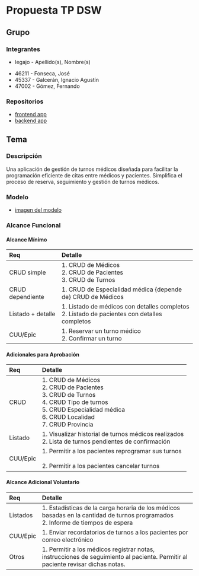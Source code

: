 # Propuesta TP DSW

## Grupo

### Integrantes

- legajo - Apellido(s), Nombre(s)

* 46211 - Fonseca, José
* 45337 - Galcerán, Ignacio Agustín
* 47002 - Gómez, Fernando

### Repositorios

- [frontend app](https://github.com/IgnacioGalceran/DSW-Frontend)
- [backend app](https://github.com/IgnacioGalceran/DSW-Backend)

## Tema

### Descripción

Una aplicación de gestión de turnos médicos diseñada para facilitar la programación eficiente de citas entre médicos y pacientes. Simplifica el proceso de reserva, seguimiento y gestión de turnos médicos.

### Modelo

- [imagen del modelo](https://prnt.sc/omZxFf0pCRG1)

### Alcance Funcional

#### Alcance Mínimo

| Req               | Detalle                                                                                         |
| :---------------- | :---------------------------------------------------------------------------------------------- |
| CRUD simple       | 1. CRUD de Médicos<br>2. CRUD de Pacientes<br>3. CRUD de Turnos                                 |
| CRUD dependiente  | 1. CRUD de Especialidad médica {depende de} CRUD de Médicos                                     |
| Listado + detalle | 1. Listado de médicos con detalles completos<br> 2. Listado de pacientes con detalles completos |
| CUU/Epic          | 1. Reservar un turno médico<br>2. Confirmar un turno                                            |

#### Adicionales para Aprobación

| Req      | Detalle                                                                                                                                                                        |
| :------- | :----------------------------------------------------------------------------------------------------------------------------------------------------------------------------- |
| CRUD     | 1. CRUD de Médicos <br> 2. CRUD de Pacientes <br> 3. CRUD de Turnos <br> 4. CRUD Tipo de turnos <br> 5. CRUD Especialidad médica <br> 6. CRUD Localidad <br> 7. CRUD Provincia |
| Listado  | 1. Visualizar historial de turnos médicos realizados<br>2. Lista de turnos pendientes de confirmación                                                                          |
| CUU/Epic | 1. Permitir a los pacientes reprogramar sus turnos <br> <br> 2. Permitir a los pacientes cancelar turnos                                                                       |

#### Alcance Adicional Voluntario

| Req      | Detalle                                                                                                                            |
| :------- | :--------------------------------------------------------------------------------------------------------------------------------- |
| Listados | 1. Estadísticas de la carga horaria de los médicos basadas en la cantidad de turnos programados<br>2. Informe de tiempos de espera |
| CUU/Epic | 1. Enviar recordatorios de turnos a los pacientes por correo electrónico                                                           |
| Otros    | 1. Permitir a los médicos registrar notas, instrucciones de seguimiento al paciente. Permitir al paciente revisar dichas notas.    |
